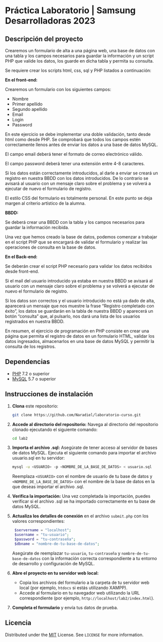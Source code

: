 # Práctica Laboratorio | Samsung Desarrolladoras 2023

## Descripción del proyecto
Crearemos un formulario de alta a una página web, una base de datos con una tabla y los campos necesarios para guardar la información y un script PHP que valide los datos, los guarde en dicha tabla y permita su consulta.

Se requiere crear los scripts html, css, sql y PHP listados a continuación:

 

**En el front-end:**

Crearemos un formulario con los siguientes campos:
- Nombre
- Primer apellido
- Segundo apellido
- Email
- Login
- Password


En este ejercicio se debe implementar una doble validación, tanto desde html como desde PHP. Se comprobará que todos los campos estén correctamente llenos antes de enviar los datos a una base de datos MySQL.

El campo email deberá tener el formato de correo electrónico válido.

El campo password deberá tener una extensión entre 4-8 caracteres.

Si los datos están correctamente introducidos, al darle a enviar se creará un registro en nuestra BBDD con los datos introducidos. De lo contrario se avisará al usuario con un mensaje claro sobre el problema y se volverá a ejecutar de nuevo el formulario de registro.

El estilo CSS del formulario es totalmente personal. En este punto se deja margen al criterio artístico de la alumna.

 

**BBDD:**

Se deberá crear una BBDD con la tabla y los campos necesarios para guardar la información recibida.

Una vez que hemos creado la base de datos, podemos comenzar a trabajar en el script PHP que se encargará de validar el formulario y realizar las operaciones de consulta en la base de datos.

 

**En el Back-end:**

Se deberán crear el script PHP necesario para validar los datos recibidos desde front-end.

Si el mail del usuario introducido ya estaba en nuestra BBDD se avisará al usuario con un mensaje claro sobre el problema y se volverá a ejecutar de nuevo el formulario de registro.

Si los datos son correctos y el usuario introducido no está ya dado de alta, aparecerá un mensaje que nos muestre la frase “Registro completado con éxito”, los datos se guardarán en la tabla de nuestra BBDD y aparecerá un botón “consulta” que, al pulsarlo, nos dará una lista de los usuarios registrados en nuestra BBDD.

En resumen, el ejercicio de programación en PHP consiste en crear una página que permita el registro de datos en un formulario HTML, validar los datos ingresados, almacenarlos en una base de datos MySQL y permitir la consulta de los registros.

## Dependencias
- [PHP](https://www.php.net/) 7.2 o superior
- [MySQL](https://www.mysql.com/) 5.7 o superior

## Instrucciones de instalación
1. **Clona** este repositorio:
   ```sh
   git clone https://github.com/Naradiel/laboratorio-curso.git
      ```
2. **Accede al directorio del repositorio:** Navega al directorio del repositorio clonado ejecutando el siguiente comando:
   ```sh
   cd lab2
      ```
3. **Importa el archivo .sql:** Asegúrate de tener acceso al servidor de bases de datos MySQL. Ejecuta el siguiente comando para importar el archivo usuario.sql en tu servidor:
   ```sh
   mysql -u <USUARIO> -p <NOMBRE_DE_LA_BASE_DE_DATOS> < usuario.sql
      ```
    Reemplaza `<USUARIO>` con el nombre de usuario de tu base de datos y `<NOMBRE_DE_LA_BASE_DE_DATOS>` con el nombre de la base de datos en la que deseas importar el archivo .sql. 

4. **Verifica la importación:** Una vez completada la importación, puedes verificar si el archivo .sql se ha importado correctamente en tu base de datos MySQL.
  
5. **Actualiza los detalles de conexión** en el archivo `submit.php` con los valores correspondientes:
   ```php
    $servername = "localhost";
    $username = "tu-usuario";
    $password = "tu-contraseña";
    $dbname = "nombre-de-tu-base-de-datos";
      ```
   Asegúrate de reemplazar `tu-usuario`, `tu-contraseña` y `nombre-de-tu-base-de-datos` con la información correcta correspondiente a tu entorno de desarrollo y configuración de MySQL.
   
6. **Abre el proyecto en tu servidor web local:**
    - Copia los archivos del formulario a la carpeta de tu servidor web local (por ejemplo, `htdocs` si estás utilizando XAMPP).
    - Accede al formulario en tu navegador web utilizando la URL correspondiente (por ejemplo, `http://localhost/lab2/index.html`).
  
7. **Completa el formulario** y envía tus datos de prueba.
  
## Licencia
Distributed under the [MIT](https://choosealicense.com/licenses/mit/) License. See `LICENSE` for more information.
